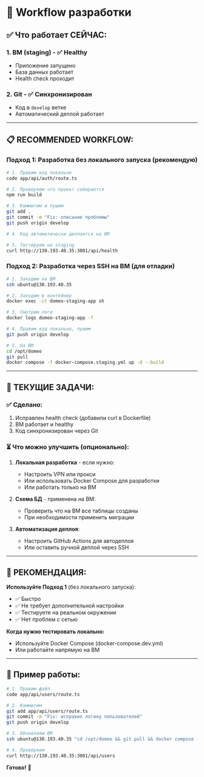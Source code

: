 # 🚀 Workflow разработки

## ✅ Что работает СЕЙЧАС:

### 1. ВМ (staging) - ✅ Healthy
- Приложение запущено
- База данных работает
- Health check проходит

### 2. Git - ✅ Синхронизирован
- Код в `develop` ветке
- Автоматический деплой работает

---

## 📋 RECOMMENDED WORKFLOW:

### Подход 1: Разработка без локального запуска (рекомендую)

```bash
# 1. Правим код локально
code app/api/auth/route.ts

# 2. Проверяем что проект собирается
npm run build

# 3. Коммитим и пушим
git add .
git commit -m "Fix: описание проблемы"
git push origin develop

# 4. Код автоматически деплоится на ВМ

# 5. Тестируем на staging
curl http://130.193.40.35:3001/api/health
```

### Подход 2: Разработка через SSH на ВМ (для отладки)

```bash
# 1. Заходим на ВМ
ssh ubuntu@130.193.40.35

# 2. Заходим в контейнер
docker exec -it domeo-staging-app sh

# 3. Смотрим логи
docker logs domeo-staging-app -f

# 4. Правим код локально, пушим
git push origin develop

# 5. На ВМ
cd /opt/domeo
git pull
docker compose -f docker-compose.staging.yml up -d --build
```

---

## 🔧 ТЕКУЩИЕ ЗАДАЧИ:

### ✅ Сделано:
1. Исправлен health check (добавили curl в Dockerfile)
2. ВМ работает и healthy
3. Код синхронизирован через Git

### ⏳ Что можно улучшить (опционально):

1. **Локальная разработка** - если нужно:
   - Настроить VPN или прокси
   - Или использовать Docker Compose для разработки
   - Или работать только на ВМ

2. **Схема БД** - применена на ВМ:
   - Проверить что на ВМ все таблицы созданы
   - При необходимости применить миграции

3. **Автоматизация деплоя**:
   - Настроить GitHub Actions для автодеплоя
   - Или оставить ручной деплой через SSH

---

## 🎯 РЕКОМЕНДАЦИЯ:

**Используйте Подход 1** (без локального запуска):

- ✅ Быстро
- ✅ Не требует дополнительной настройки
- ✅ Тестируете на реальном окружении
- ✅ Нет проблем с сетью

**Когда нужно тестировать локально:**
- Используйте Docker Compose (docker-compose.dev.yml)
- Или работайте напрямую на ВМ

---

## 📝 Пример работы:

```bash
# 1. Правим файл
code app/api/users/route.ts

# 2. Коммитим
git add app/api/users/route.ts
git commit -m "Fix: исправил логику пользователей"
git push origin develop

# 3. Обновляем ВМ
ssh ubuntu@130.193.40.35 "cd /opt/domeo && git pull && docker compose -f docker-compose.staging.yml up -d --build"

# 4. Проверяем
curl http://130.193.40.35:3001/api/users
```

**Готово!** 🎉

